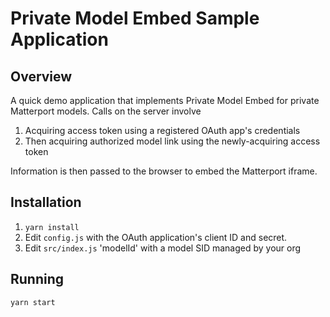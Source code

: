 # Private Model Embed Sample Application

## Overview
A quick demo application that implements Private Model Embed for private Matterport models. Calls on the server involve
1. Acquiring access token using a registered OAuth app's credentials
2. Then acquiring authorized model link using the newly-acquiring access token

Information is then passed to the browser to embed the Matterport iframe.

## Installation

1. ```yarn install```
2. Edit ```config.js``` with the OAuth application's client ID and secret.
3. Edit ```src/index.js``` 'modelId' with a model SID managed by your org

## Running

```yarn start```
